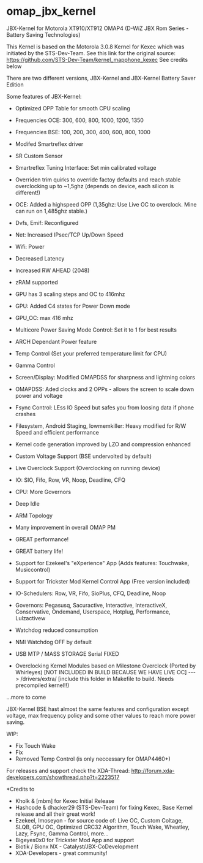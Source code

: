omap_jbx_kernel
===============

JBX-Kernel for Motorola XT910/XT912 OMAP4 (D-WiZ JBX Rom Series - Battery Saving Technologies)

This Kernel is based on the Motorola 3.0.8 Kernel for Kexec which was initiated by the STS-Dev-Team.
See this link for the original source: https://github.com/STS-Dev-Team/kernel_mapphone_kexec
See credits below

There are two different versions, JBX-Kernel and JBX-Kernel Battery Saver Edition



Some features of JBX-Kernel:


-    Optimized OPP Table for smooth CPU scaling
-    Frequencies OCE: 300, 600, 800, 1000, 1200, 1350
-    Frequencies BSE: 100, 200, 300, 400, 600, 800, 1000
-    Modifed Smartreflex driver
-    SR Custom Sensor
-    Smartreflex Tuning Interface: Set min calibrated voltage
-    Overriden trim quirks to override factoy defaults and reach stable overclocking up to ~1,5ghz (depends on device, each silicon is different!)
-    OCE: Added a highspeed OPP (1,35ghz: Use Live OC to overclock. Mine can run on 1,485ghz stable.)
-    Dvfs, Emif: Reconfigured
-    Net: Increased IPsec/TCP Up/Down Speed
-    Wifi: Power
-    Decreased Latency
-    Increased RW AHEAD (2048)
-    zRAM supported
-    GPU has 3 scaling steps and OC to 416mhz
-    GPU: Added C4 states for Power Down mode
-    GPU_OC: max 416 mhz
-    Multicore Power Saving Mode Control: Set it to 1 for best results
-    ARCH Dependant Power feature
-    Temp Control (Set your preferred temperature limit for CPU)
-    Gamma Control
-    Screen/Display: Modified OMAPDSS for sharpness and lightning colors
-    OMAPDSS: Aded clocks and 2 OPPs - allows the screen to scale down power and voltage
-    Fsync Control: LEss IO Speed but safes you from loosing data if phone crashes
-    Filesystem, Android Staging, lowmemkiller: Heavy modified for R/W Speed and efficient performance
-    Kernel code generation improved by LZO and compression enhanced
-    Custom Voltage Support (BSE undervolted by default)
-    Live Overclock Support (Overclocking on running device)
-    IO: SIO, Fifo, Row, VR, Noop, Deadline, CFQ
-    CPU: More Governors
-    Deep Idle
-    ARM Topology
-    Many improvement in overall OMAP PM
-    GREAT performance!
-    GREAT battery life!
-    Support for Ezekeel's "eXperience" App (Adds features: Touchwake, Musiccontrol)
-    Support for Trickster Mod Kernel Control App (Free version included)
-    IO-Schedulers: Row, VR, Fifo, SioPlus, CFQ, Deadline, Noop
-    Governors: Pegasusq, Sacuractive, Interactive, InteractiveX, Conservative, Ondemand, Userspace, Hotplug, Performance, Lulzactivew
-    Watchdog reduced consumption
-    NMI Watchdog OFF by default
-    USB MTP / MASS STORAGE Serial FIXED

-    Overclocking Kernel Modules based on Milestone Overclock (Ported by Whirleyes) [NOT INCLUDED IN BUILD BECAUSE WE HAVE LIVE OC]
	---> /drivers/extra/ [include this folder in Makefile to build. Needs precompiled kernel!!)


...more to come


JBX-Kernel BSE hast almost the same features and 
configuration except voltage, max frequency policy
and some other values to reach more power saving.



WIP:

- Fix Touch Wake
- Fix 
- Removed Temp Control (is only neccessary for OMAP4460+)




For releases and support check the XDA-Thread: http://forum.xda-developers.com/showthread.php?t=2223517



*Credits to 

- Kholk & [mbm] for Kexec Initial Release
- Hashcode & dhacker29 (STS-Dev-Team) for fixing Kexec, Base Kernel release and all their great work!
- Ezekeel, Imoseyon - for source code of: Live OC, Custom Coltage, SLQB, GPU OC, Optimized CRC32 Algorithm, Touch Wake, Wheatley, Lazy, Fsync, Gamma Control, more...
- Bigeyes0x0 for Trickster Mod App and support
- Biotik / Bionx NX - Catalyst/JBX-CoDevelopment
- XDA-Developers - great community!

